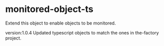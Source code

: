 # monitored-object-ts

Extend this object to enable objects to be monitored.


version:1.0.4 Updated typescript objects to match the ones in the-factory project.
